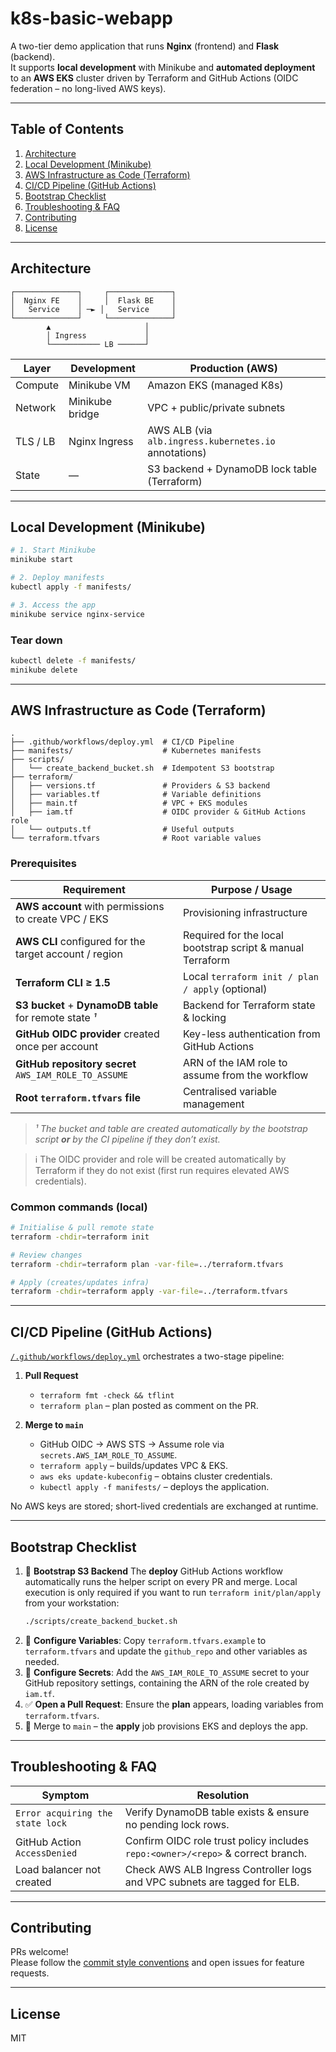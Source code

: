 # k8s-basic-webapp

A two-tier demo application that runs **Nginx** (frontend) and **Flask** (backend).  
It supports **local development** with Minikube and **automated deployment** to an **AWS EKS** cluster driven by Terraform and GitHub Actions (OIDC federation – no long-lived AWS keys).

---

## Table of Contents

1. [Architecture](#architecture)
2. [Local Development (Minikube)](#local-development-minikube)
3. [AWS Infrastructure as Code (Terraform)](#aws-infrastructure-as-code-terraform)
4. [CI/CD Pipeline (GitHub Actions)](#cicd-pipeline-github-actions)
5. [Bootstrap Checklist](#bootstrap-checklist)
6. [Troubleshooting & FAQ](#troubleshooting--faq)
7. [Contributing](#contributing)
8. [License](#license)

---

## Architecture

```
┌──────────────┐     ┌──────────────┐
│  Nginx FE    │     │  Flask BE    │
│   Service    │ ─► │   Service     │
└──────────────┘     └──────────────┘
        ▲                     │
        │ Ingress             │
        └─────────── LB ──────┘
```

| Layer    | Development     | Production (AWS)                                      |
| -------- | --------------- | ----------------------------------------------------- |
| Compute  | Minikube VM     | Amazon EKS (managed K8s)                              |
| Network  | Minikube bridge | VPC + public/private subnets                          |
| TLS / LB | Nginx Ingress   | AWS ALB (via `alb.ingress.kubernetes.io` annotations) |
| State    | —               | S3 backend + DynamoDB lock table (Terraform)          |

---

## Local Development (Minikube)

```bash
# 1. Start Minikube
minikube start

# 2. Deploy manifests
kubectl apply -f manifests/

# 3. Access the app
minikube service nginx-service
```

### Tear down

```bash
kubectl delete -f manifests/
minikube delete
```

---

## AWS Infrastructure as Code (Terraform)

```
.
├── .github/workflows/deploy.yml  # CI/CD Pipeline
├── manifests/                    # Kubernetes manifests
├── scripts/
│   └── create_backend_bucket.sh  # Idempotent S3 bootstrap
├── terraform/
│   ├── versions.tf               # Providers & S3 backend
│   ├── variables.tf              # Variable definitions
│   ├── main.tf                   # VPC + EKS modules
│   ├── iam.tf                    # OIDC provider & GitHub Actions role
│   └── outputs.tf                # Useful outputs
└── terraform.tfvars              # Root variable values
```

### Prerequisites

| Requirement                                                     | Purpose / Usage                                               |
| --------------------------------------------------------------- | ------------------------------------------------------------- |
| **AWS account** with permissions to create VPC / EKS            | Provisioning infrastructure                                   |
| **AWS CLI** configured for the target account / region          | Required for the local bootstrap script & manual Terraform    |
| **Terraform CLI ≥ 1.5**                                         | Local `terraform init / plan / apply` (optional)              |
| **S3 bucket** + **DynamoDB table** for remote state *¹*         | Backend for Terraform state & locking                         |
| **GitHub OIDC provider** created once per account               | Key-less authentication from GitHub Actions                   |
| **GitHub repository secret** `AWS_IAM_ROLE_TO_ASSUME`           | ARN of the IAM role to assume from the workflow               |
| **Root `terraform.tfvars` file**                                | Centralised variable management                               |

> *¹ The bucket and table are created automatically by the bootstrap script **or** by the CI pipeline if they don’t exist.*

> ℹ️ The OIDC provider and role will be created automatically by Terraform if they do not exist (first run requires elevated AWS credentials).

### Common commands (local)

```bash
# Initialise & pull remote state
terraform -chdir=terraform init

# Review changes
terraform -chdir=terraform plan -var-file=../terraform.tfvars

# Apply (creates/updates infra)
terraform -chdir=terraform apply -var-file=../terraform.tfvars
```

---

## CI/CD Pipeline (GitHub Actions)

[`/.github/workflows/deploy.yml`](.github/workflows/deploy.yml:1) orchestrates a two-stage pipeline:

1. **Pull Request**

   - `terraform fmt -check && tflint`
   - `terraform plan` – plan posted as comment on the PR.

2. **Merge to `main`**
   - GitHub OIDC → AWS STS → Assume role via `secrets.AWS_IAM_ROLE_TO_ASSUME`.
   - `terraform apply` – builds/updates VPC & EKS.
   - `aws eks update-kubeconfig` – obtains cluster credentials.
   - `kubectl apply -f manifests/` – deploys the application.

No AWS keys are stored; short-lived credentials are exchanged at runtime.

---

## Bootstrap Checklist

1. 🔑 **Bootstrap S3 Backend**
   The **deploy** GitHub Actions workflow automatically runs the helper script on every PR and merge.
   Local execution is only required if you want to run `terraform init/plan/apply` from your workstation:
   ```bash
   ./scripts/create_backend_bucket.sh
   ```
2. 📄 **Configure Variables**: Copy `terraform.tfvars.example` to `terraform.tfvars` and update the `github_repo` and other variables as needed.
3. 🔐 **Configure Secrets**: Add the `AWS_IAM_ROLE_TO_ASSUME` secret to your GitHub repository settings, containing the ARN of the role created by `iam.tf`.
4. ✅ **Open a Pull Request**: Ensure the **plan** appears, loading variables from `terraform.tfvars`.
6. 🚀 Merge to `main` – the **apply** job provisions EKS and deploys the app.

---

## Troubleshooting & FAQ

| Symptom                          | Resolution                                                                      |
| -------------------------------- | ------------------------------------------------------------------------------- |
| `Error acquiring the state lock` | Verify DynamoDB table exists & ensure no pending lock rows.                     |
| GitHub Action `AccessDenied`     | Confirm OIDC role trust policy includes `repo:<owner>/<repo>` & correct branch. |
| Load balancer not created        | Check AWS ALB Ingress Controller logs and VPC subnets are tagged for ELB.       |

---

## Contributing

PRs welcome!  
Please follow the [commit style conventions](AGENTS.md:1) and open issues for feature requests.

---

## License

MIT
